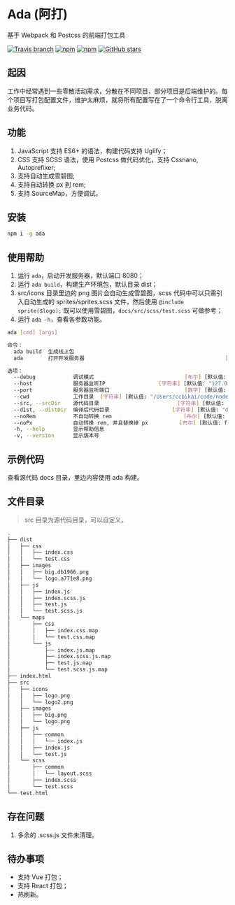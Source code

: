 # Ada (阿打)

基于 Webpack 和 Postcss 的前端打包工具

 [![Travis branch](https://img.shields.io/travis/ccbikai/ada/master.svg)](https://travis-ci.org/ccbikai/ada)
[![npm](https://img.shields.io/npm/v/ada.svg)](https://www.npmjs.com/package/ada)
[![npm](https://img.shields.io/npm/dt/ada.svg)](https://www.npmjs.com/package/ada)
[![GitHub stars](https://img.shields.io/github/stars/ccbikai/ada.svg?style=social&label=Stars)](https://github.com/ccbikai/ada)

## 起因

工作中经常遇到一些零散活动需求，分散在不同项目，部分项目是后端维护的。每个项目写打包配置文件，维护太麻烦，就将所有配置写在了一个命令行工具，脱离业务代码。

## 功能

1. JavaScript 支持 ES6+ 的语法，构建代码支持 Uglify；
1. CSS 支持 SCSS 语法，使用 Postcss 做代码优化，支持 Cssnano, Autoprefixer;
1. 支持自动生成雪碧图;
1. 支持自动转换 px 到 rem;
1. 支持 SourceMap，方便调试。

## 安装

```bash
npm i -g ada
```

## 使用帮助

1. 运行 `ada`，启动开发服务器，默认端口 8080；
1. 运行 `ada build`，构建生产环境包，默认目录 dist；
1. src/icons 目录里边的 png 图片会自动生成雪碧图，scss 代码中可以只需引入自动生成的 sprites/sprites.scss 文件，然后使用 `@include sprite($logo);` 既可以使用雪碧图，`docs/src/scss/test.scss` 可做参考；
1. 运行 `ada -h`，查看各参数功能。

```bash
ada [cmd] [args]

命令：
  ada build  生成线上包
  ada        打开开发服务器                                             [默认值]

选项：
  --debug            调试模式                             [布尔] [默认值: false]
  --host             服务器监听IP                 [字符串] [默认值: "127.0.0.1"]
  --port             服务器监听端口                        [数字] [默认值: 8080]
  --cwd              工作目录  [字符串] [默认值: "/Users/ccbikai/code/node/ada"]
  --src, --srcDir    源代码目录                         [字符串] [默认值: "src"]
  --dist, --distDir  编译后代码目录                    [字符串] [默认值: "dist"]
  --noRem            不自动转换 rem                       [布尔] [默认值: false]
  --noPx             自动转换 rem, 并且替换掉 px          [布尔] [默认值: false]
  -h, --help         显示帮助信息                                         [布尔]
  -v, --version      显示版本号                                           [布尔]
```

## 示例代码

查看源代码 docs 目录，里边内容使用 ada 构建。

## 文件目录

> src 目录为源代码目录，可以自定义。

```bash
.
├── dist
│   ├── css
│   │   ├── index.css
│   │   └── test.css
│   ├── images
│   │   ├── big.db1966.png
│   │   └── logo.a771e8.png
│   ├── js
│   │   ├── index.js
│   │   ├── index.scss.js
│   │   ├── test.js
│   │   └── test.scss.js
│   └── maps
│       ├── css
│       │   ├── index.css.map
│       │   └── test.css.map
│       └── js
│           ├── index.js.map
│           ├── index.scss.js.map
│           ├── test.js.map
│           └── test.scss.js.map
├── index.html
├── src
│   ├── icons
│   │   ├── logo.png
│   │   └── logo2.png
│   ├── images
│   │   ├── big.png
│   │   └── logo.png
│   ├── js
│   │   ├── common
│   │   │   └── index.js
│   │   ├── index.js
│   │   └── test.js
│   └── scss
│       ├── common
│       │   └── layout.scss
│       ├── index.scss
│       └── test.scss
└── test.html
```

## 存在问题

1. 多余的 .scss.js 文件未清理。

## 待办事项

* 支持 Vue 打包；
* 支持 React 打包；
* 热刷新。
